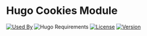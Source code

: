 # Hugo Cookies Module

[![Used By](https://flat.badgen.net/github/dependents-repo/hugomods/cookies?icon=github&label=used+by&color=green)](https://github.com/hugomods/cookies/network/dependents)
![Hugo Requirements](https://img.shields.io/badge/dynamic/json?color=important&label=requirements&query=requirements&logo=hugo&style=flat-square&url=https://api.razonyang.com/v1/hugo/modules/github.com/hugomods/cookies)
[![License](https://flat.badgen.net/github/license/hugomods/cookies)](https://github.com/hugomods/cookies/blob/main/LICENSE)
[![Version](https://flat.badgen.net/github/tag/hugomods/cookies)](https://github.com/hugomods/cookies/tags)
